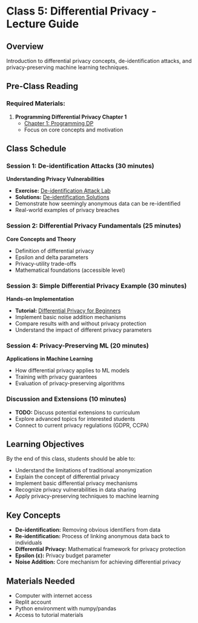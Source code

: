 # Class 5: Differential Privacy - Lecture Guide

## Overview
Introduction to differential privacy concepts, de-identification attacks, and privacy-preserving machine learning techniques.

## Pre-Class Reading
### Required Materials:
1. **Programming Differential Privacy Chapter 1**
   - [Chapter 1: Programming DP](https://programming-dp.com/ch1.html)
   - Focus on core concepts and motivation

## Class Schedule

### Session 1: De-identification Attacks (30 minutes)
**Understanding Privacy Vulnerabilities**
- **Exercise:** [De-identification Attack Lab](https://replit.com/@allenol/De-identification)
- **Solutions:** [De-identification Solutions](https://replit.com/@allenol/De-Identification-Solutions)
- Demonstrate how seemingly anonymous data can be re-identified
- Real-world examples of privacy breaches

### Session 2: Differential Privacy Fundamentals (25 minutes)
**Core Concepts and Theory**
- Definition of differential privacy
- Epsilon and delta parameters
- Privacy-utility trade-offs
- Mathematical foundations (accessible level)

### Session 3: Simple Differential Privacy Example (30 minutes)
**Hands-on Implementation**
- **Tutorial:** [Differential Privacy for Beginners](https://towardsdatascience.com/a-differential-privacy-example-for-beginners-ef3c23f69401)
- Implement basic noise addition mechanisms
- Compare results with and without privacy protection
- Understand the impact of different privacy parameters

### Session 4: Privacy-Preserving ML (20 minutes)
**Applications in Machine Learning**
- How differential privacy applies to ML models
- Training with privacy guarantees
- Evaluation of privacy-preserving algorithms

### Discussion and Extensions (10 minutes)
- **TODO:** Discuss potential extensions to curriculum
- Explore advanced topics for interested students
- Connect to current privacy regulations (GDPR, CCPA)

## Learning Objectives
By the end of this class, students should be able to:
- Understand the limitations of traditional anonymization
- Explain the concept of differential privacy
- Implement basic differential privacy mechanisms
- Recognize privacy vulnerabilities in data sharing
- Apply privacy-preserving techniques to machine learning

## Key Concepts
- **De-identification:** Removing obvious identifiers from data
- **Re-identification:** Process of linking anonymous data back to individuals
- **Differential Privacy:** Mathematical framework for privacy protection
- **Epsilon (ε):** Privacy budget parameter
- **Noise Addition:** Core mechanism for achieving differential privacy

## Materials Needed
- Computer with internet access
- Replit account
- Python environment with numpy/pandas
- Access to tutorial materials
